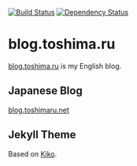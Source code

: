 [![Build Status](https://travis-ci.org/toshimaru/blog.toshima.ru.svg)](https://travis-ci.org/toshimaru/blog.toshima.ru)
[![Dependency Status](https://gemnasium.com/badges/github.com/toshimaru/blog.toshima.ru.svg)](https://gemnasium.com/github.com/toshimaru/blog.toshima.ru)

# blog.toshima.ru

[blog.toshima.ru](http://blog.toshima.ru/) is my English blog.

## Japanese Blog

[blog.toshimaru.net](http://blog.toshimaru.net/)

## Jekyll Theme

Based on [Kiko](http://github.com/gfjaru/Kiko).
